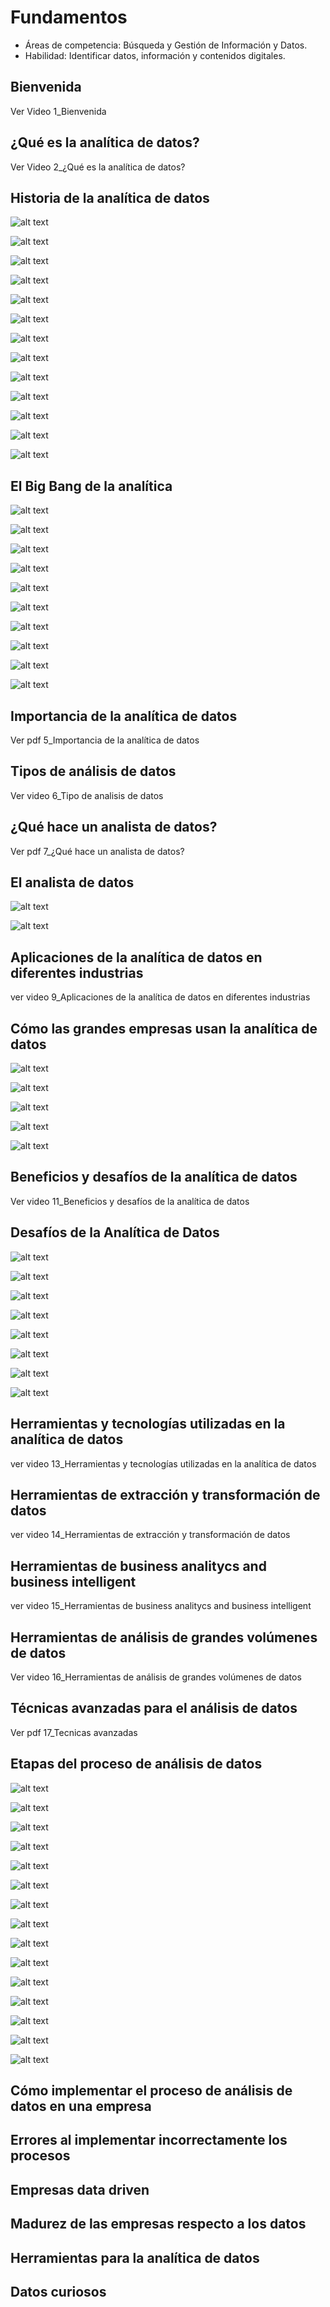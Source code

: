 # Fundamentos

- Áreas de competencia: Búsqueda y Gestión de Información y Datos.
- Habilidad: Identificar datos, información y contenidos digitales.

## Bienvenida

Ver Video 1_Bienvenida

## ¿Qué es la analítica de datos?

Ver Video 2_¿Qué es la analítica de datos?

## Historia de la analítica de datos

![alt text](image-1.png)

![alt text](image-2.png)

![alt text](image-3.png)

![alt text](image-4.png)

![alt text](image-5.png)

![alt text](image-6.png)

![alt text](image-7.png)

![alt text](image-8.png)

![alt text](image-9.png)

![alt text](image-10.png)

![alt text](image-11.png)

![alt text](image-12.png)

![alt text](image-13.png)

## El Big Bang de la analítica

![alt text](image-14.png)

![alt text](image-15.png)

![alt text](image-18.png)

![alt text](image-17.png)

![alt text](image-16.png)

![alt text](image-19.png)

![alt text](image-20.png)

![alt text](image-21.png)

![alt text](image-22.png)

![alt text](image-23.png)

## Importancia de la analítica de datos

Ver pdf 5_Importancia de la analítica de datos

## Tipos de análisis de datos

Ver video 6_Tipo de analisis de datos

## ¿Qué hace un analista de datos?

Ver pdf 7_¿Qué hace un analista de datos?

## El analista de datos

![alt text](image-24.png)

![alt text](image-25.png)

## Aplicaciones de la analítica de datos en diferentes industrias

ver video 9_Aplicaciones de la analítica de datos en diferentes industrias

## Cómo las grandes empresas usan la analítica de datos

![alt text](image-26.png)

![alt text](image-27.png)

![alt text](image-28.png)

![alt text](image-29.png)

![alt text](image-30.png)

## Beneficios y desafíos de la analítica de datos

Ver video 11_Beneficios y desafíos de la analítica de datos

## Desafíos de la Analítica de Datos

![alt text](image-31.png)

![alt text](image-32.png)

![alt text](image-33.png)

![alt text](image-34.png)

![alt text](image-35.png)

![alt text](image-36.png)

![alt text](image-37.png)

![alt text](image-38.png)

## Herramientas y tecnologías utilizadas en la analítica de datos

ver video 13_Herramientas y tecnologías utilizadas en la analítica de datos

## Herramientas de extracción y transformación de datos

ver video 14_Herramientas de extracción y transformación de datos

## Herramientas de business analitycs and business intelligent

ver video 15_Herramientas de business analitycs and business intelligent

## Herramientas de análisis de grandes volúmenes de datos

Ver video 16_Herramientas de análisis de grandes volúmenes de datos

## Técnicas avanzadas para el análisis de datos

Ver pdf 17_Tecnicas avanzadas

## Etapas del proceso de análisis de datos

![alt text](image-39.png)

![alt text](image-40.png)

![alt text](image-41.png)

![alt text](image-42.png)

![alt text](image-43.png)

![alt text](image-44.png)

![alt text](image-45.png)

![alt text](image-46.png)

![alt text](image-47.png)

![alt text](image-48.png)

![alt text](image-49.png)

![alt text](image-50.png)

![alt text](image-51.png)

![alt text](image-52.png)

![alt text](image-53.png)

## Cómo implementar el proceso de análisis de datos en una empresa

## Errores al implementar incorrectamente los procesos

## Empresas data driven

## Madurez de las empresas respecto a los datos

## Herramientas para la analítica de datos

## Datos curiosos
